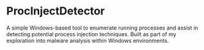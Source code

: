 # ProcInjectDetector
A simple Windows-based tool to enumerate running processes and assist in detecting potential process injection techniques. Built as part of my exploration into malware analysis within Windows environments.

